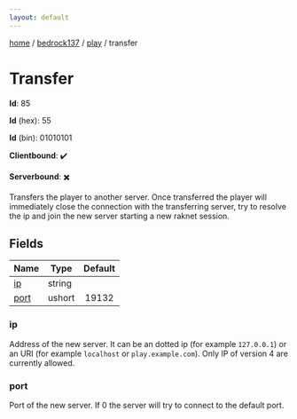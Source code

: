 ```yaml
---
layout: default
---
```


[home](/)  /  [bedrock137](/protocol/bedrock137)  /  [play](/protocol/bedrock137/play)  /  transfer

# Transfer

**Id**: 85

**Id** (hex): 55

**Id** (bin): 01010101

**Clientbound**: ✔️

**Serverbound**: ✖️

Transfers the player to another server. Once transferred the player will immediately close the connection with the transferring server, try to resolve the ip and join the new server starting a new raknet session.

## Fields

Name | Type | Default
---|---|:---:
[ip](#ip) | string | 
[port](#port) | ushort | 19132

### ip

Address of the new server. It can be an dotted ip (for example `127.0.0.1`) or an URI (for example `localhost` or `play.example.com`). Only IP of version 4 are currently allowed.

### port

Port of the new server. If 0 the server will try to connect to the default port.

